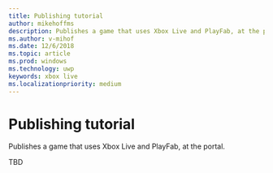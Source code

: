 ```yaml
---
title: Publishing tutorial
author: mikehoffms
description: Publishes a game that uses Xbox Live and PlayFab, at the portal.
ms.author: v-mihof
ms.date: 12/6/2018
ms.topic: article
ms.prod: windows
ms.technology: uwp
keywords: xbox live
ms.localizationpriority: medium
---
```


# Publishing tutorial

Publishes a game that uses Xbox Live and PlayFab, at the portal.

TBD
